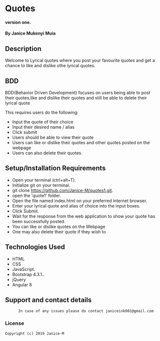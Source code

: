 # Quotes

#### version one.

#### By **Janice Mukenyi  Muia**

## Description

Welcome to Lyrical quotes  where you post your favourite quotes and get a chance to like and dislike othe lyrical quotes.

## BDD

BDD(Behavior Driven Development) focuses on users being able to post their quotes,like and dislike their quotes and still be able to delete their lyrical quote

This requires users do the following:
- Input the quote of their choice
-  Input their desired name / alias
-  Click submit
-  Users should be able to view their quote
-  Users can like or dislike their quotes and other quotes posted on the webpage
-  Users can also delete their quotes.

## Setup/Installation Requirements

-   Open your terminal (ctrl+alt+T).
-   Initialize git on your terminal.
-   git clone <https://github.com/Janice-M/quotes1.git>.
-   open the 'quote1' folder.
-   Open the file named index.html on your preferred internet browser.
-   Enter your lyrical quote and alias of choice into the input boxes.
-   Click Submit.
-   Wait for the response from the web application to show your quote has been successfully posted.
-   You can like or dislike quotes on the Webpage
-  One may also delete their quote if they wish to

## Technologies Used

-   HTML
-   CSS
-   JavaScript.
-   Bootstrap 4.3.1..
-   jQuery
-   Angular 8

## Support and contact details

          In case of any issues please do contact janiceink001@gmail.com

### License

    Copyright (c) 2019 Janice-M

